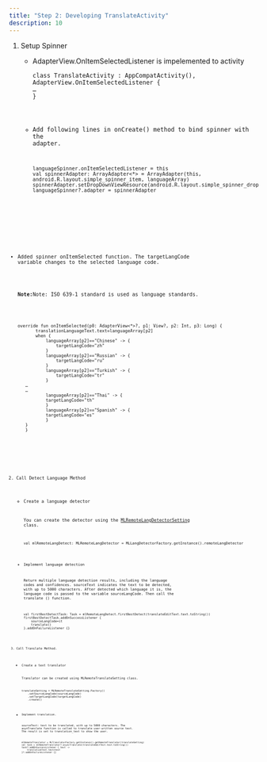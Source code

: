 ```yaml
---
title: "Step 2: Developing TranslateActivity"
description: 10
---
```


1. Setup Spinner

   - AdapterView.OnItemSelectedListener is impelemented to activity

     <pre><div id="copy-button22" class="copy-btn" title="Copy" onclick="copyCode(this.id)"></div><code>class TranslateActivity : AppCompatActivity(), AdapterView.OnItemSelectedListener {
     …
     }

   - Add following lines in onCreate() method to bind spinner with the adapter.

     <pre><div id="copy-button22" class="copy-btn" title="Copy" onclick="copyCode(this.id)"></div><code>languageSpinner.onItemSelectedListener = this
     val spinnerAdapter: ArrayAdapter<*> = ArrayAdapter<Any?>(this, android.R.layout.simple_spinner_item, languageArray)
     spinnerAdapter.setDropDownViewResource(android.R.layout.simple_spinner_dropdown_item)
     languageSpinner?.adapter = spinnerAdapter

     
     
- Added spinner onItemSelected function. The targetLangCode variable changes to the selected language code.
  
  <aside class="special">
  	<p><strong>Note:</strong>Note: ISO 639-1 standard is used as language standards.</p>
  </aside>
  
  
  
  <pre><div id="copy-button22" class="copy-btn" title="Copy" onclick="copyCode(this.id)"></div><code>override fun onItemSelected(p0: AdapterView<*>?, p1: View?, p2: Int, p3: Long) {
         translationLanguageText.text=languageArray[p2]
         when {
             languageArray[p2]=="Chinese" -> {
                 targetLangCode="zh"
             }
             languageArray[p2]=="Russian" -> {
                 targetLangCode="ru"
             }
             languageArray[p2]=="Turkish" -> {
                 targetLangCode="tr"
             }
     …
     …
             languageArray[p2]=="Thai" -> {
             targetLangCode="th"
             }
             languageArray[p2]=="Spanish" -> {
             targetLangCode="es"
             }
     }
     }
  
  
2. Call Detect Language Method

   * Create a language detector

     You can create the detector using the [MLRemoteLangDetectorSetting](https://developer.huawei.com/consumer/en/doc/HMSCore-References-V5/remotelangdetectors-0000001050169495-V5) class.

     <pre><div id="copy-button22" class="copy-btn" title="Copy" onclick="copyCode(this.id)"></div><code>val mlRemoteLangDetect: MLRemoteLangDetector = MLLangDetectorFactory.getInstance().remoteLangDetector

   * Implement language detection

     Return multiple language detection results, including the language codes and confidences. sourceText indicates the text to be detected, with up to 5000 characters. After detected which language it is, the language code is passed to the variable sourceLangCode. Then call the translate () function.

     <pre><div id="copy-button22" class="copy-btn" title="Copy" onclick="copyCode(this.id)"></div><code>val firstBestDetectTask: Task<String> = mlRemoteLangDetect.firstBestDetect(translateEditText.text.toString())
     firstBestDetectTask.addOnSuccessListener {
         sourceLangCode=it
         translate()
     }.addOnFailureListener {}

3. Call Translate Method.

   * Create a text translator

     Translator can be created using MLRemoteTranslateSetting class.

     <pre><div id="copy-button22" class="copy-btn" title="Copy" onclick="copyCode(this.id)"></div><code>translateSetting = MLRemoteTranslateSetting.Factory() 
         .setSourceLangCode(sourceLangCode)
         .setTargetLangCode(targetLangCode)
         .create()

   * Implement translation.

     sourceText: text to be translated, with up to 5000 characters. The asynTranslate function is called to translate user-written source text. The result is set to translation_text to show the user.

     <pre><div id="copy-button22" class="copy-btn" title="Copy" onclick="copyCode(this.id)"></div><code>mlRemoteTranslator = MLTranslatorFactory.getInstance().getRemoteTranslator(translateSetting)
     val task = mlRemoteTranslator?.asyncTranslate(translateEditText.text.toString())
     task?.addOnSuccessListener { text ->
         translationText.text=text
     }?.addOnFailureListener {}
